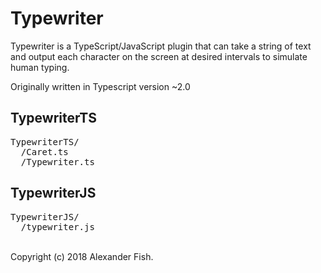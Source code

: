 # Typewriter
Typewriter is a TypeScript/JavaScript plugin that can take a string of text and output each character on the screen at desired intervals to simulate human typing.

Originally written in Typescript version ~2.0

## TypewriterTS
<pre>
TypewriterTS/
  /Caret.ts 
  /Typewriter.ts
</pre>

## TypewriterJS
<pre>
TypewriterJS/
  /typewriter.js
</pre>

<br>
Copyright (c) 2018 Alexander Fish.
